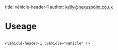 title:  vehicle-header-1
author: kelly@nexuspoint.co.uk
    
#   Useage


```

<vehicle-header-1 :vehicle="vehicle" />

```	